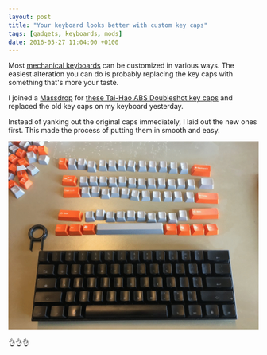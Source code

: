 ```yaml
---
layout: post
title: "Your keyboard looks better with custom key caps"
tags: [gadgets, keyboards, mods]
date: 2016-05-27 11:04:00 +0100
---
```


Most [mechanical keyboards](http://www.boy.sh/knows/matteo-spinelli-designs-super-pretty-keyboards) can be customized in various ways. The easiest alteration you can do is probably replacing the key caps with something that's more your taste.

I joined a [Massdrop](https://www.massdrop.com/r/6GDKB6) for [these Tai-Hao ABS Doubleshot key caps](https://www.massdrop.com/buy/tai-hao-abs-keysets) and replaced the old key caps on my keyboard yesterday.

Instead of yanking out the original caps immediately, I laid out the new ones first. This made the process of putting them in smooth and easy.

![Laid out all the keys, removed the old ones, put the new ones in](/assets/blog/keyboard.gif)

👌👌👌
